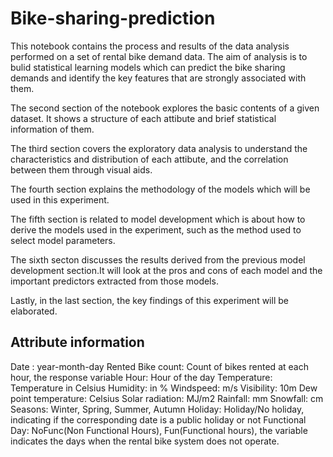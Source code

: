 # Bike-sharing-prediction

This notebook contains the process and results of the data analysis performed on a set of rental bike demand data. The aim of analysis is to bulid statistical learning models which can predict the bike sharing demands and identify the key features that are strongly associated with them.

The second section of the notebook explores the basic contents of a given dataset. It shows a structure of each attibute and brief statistical information of them.

The third section covers the exploratory data analysis to understand the characteristics and distribution of each attibute, and the correlation between them through visual aids.

The fourth section explains the methodology of the models which will be used in this experiment.

The fifth section is related to model development which is about how to derive the models used in the experiment, such as the method used to select model parameters.

The sixth secton discusses the results derived from the previous model development section.It will look at the pros and cons of each model and the important predictors extracted from those models.

Lastly, in the last section, the key findings of this experiment will be elaborated.


## Attribute information

Date : year-month-day
Rented Bike count: Count of bikes rented at each hour, the response variable 
Hour: Hour of the day
Temperature: Temperature in Celsius
Humidity: in %
Windspeed: m/s
Visibility: 10m
Dew point temperature: Celsius
Solar radiation: MJ/m2
Rainfall: mm
Snowfall: cm
Seasons: Winter, Spring, Summer, Autumn
Holiday: Holiday/No holiday, indicating if the corresponding date is a public holiday or not
Functional Day: NoFunc(Non Functional Hours), Fun(Functional hours), the variable indicates the days when the rental bike system does not operate.
